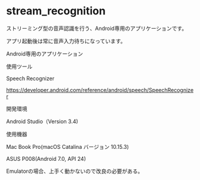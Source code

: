 # stream_recognition

ストリーミング型の音声認識を行う、Android専用のアプリケーションです。

アプリ起動後は常に音声入力待ちになっています。

Android専用のアプリケーション

使用ツール

Speech Recognizer

https://developer.android.com/reference/android/speech/SpeechRecognizer

開発環境

Android Studio（Version 3.4)

使用機器

Mac Book Pro(macOS Catalina バージョン 10.15.3)

ASUS P008(Android 7.0, API 24)

Emulatorの場合、上手く動かないので改良の必要がある。

